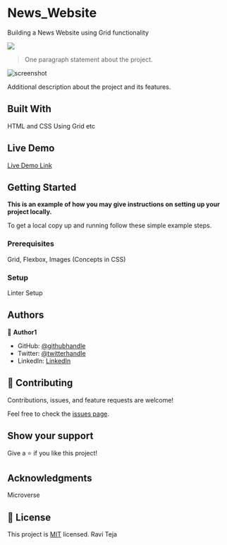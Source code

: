 # News_Website
Building a News Website using Grid functionality

![](https://img.shields.io/badge/Microverse-blueviolet)

> One paragraph statement about the project.

![screenshot](.image_resources\Website\newgrid_website.jpg)

Additional description about the project and its features.

## Built With

HTML and CSS
Using Grid etc


## Live Demo


[Live Demo Link](https://ravitejam9602.github.io/News_Website)



## Getting Started

**This is an example of how you may give instructions on setting up your project locally.**



To get a local copy up and running follow these simple example steps.

### Prerequisites
Grid, Flexbox, Images (Concepts in CSS)
### Setup
Linter Setup 


## Authors

👤 **Author1**

- GitHub: [@githubhandle](https://github.com/RaviTejaM9602/News_Website)
- Twitter: [@twitterhandle](https://twitter.com/RaviTejaMekala1)
- LinkedIn: [LinkedIn](https://www.linkedin.com/in/ravi-teja-8499a31b9/)

## 🤝 Contributing

Contributions, issues, and feature requests are welcome!

Feel free to check the [issues page](../../issues/).

## Show your support

Give a ⭐️ if you like this project!

## Acknowledgments

Microverse

## 📝 License

This project is [MIT](./MIT.md) licensed.
Ravi Teja


